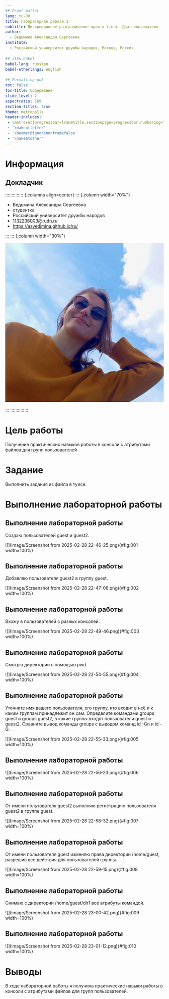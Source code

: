 ```yaml
---
## Front matter
lang: ru-RU
title: Лабораторная работа 3
subtitle: Дискреционное разграничение прав в Linux. Два пользователя
author:
  - Ведьмина Александра Сергеевна
institute:
  - Российский университет дружбы народов, Москва, Россия

## i18n babel
babel-lang: russian
babel-otherlangs: english

## Formatting pdf
toc: false
toc-title: Содержание
slide_level: 2
aspectratio: 169
section-titles: true
theme: metropolis
header-includes:
 - \metroset{progressbar=frametitle,sectionpage=progressbar,numbering=fraction}
 - '\makeatletter'
 - '\beamer@ignorenonframefalse'
 - '\makeatother'
---
```


# Информация

## Докладчик

:::::::::::::: {.columns align=center}
::: {.column width="70%"}

  * Ведьмина Александра Сергеевна
  * студентка
  * Российский университет дружбы народов
  * [1132236003@rudn.ru](mailto:1132236003@rudn.ru)
  * <https://asvedjmina.github.io/ru/>

:::
::: {.column width="30%"}

![](./image/admin.jpg)

:::
::::::::::::::

# Цель работы

Получение практических навыков работы в консоли с атрибутами файлов для групп пользователей

# Задание

Выполнить задания из файла в туисе.

# Выполнение лабораторной работы

## Выполнение лабораторной работы

Создаю пользователей guest и guest2.

![](image/Screenshot from 2025-02-28 22-46-25.png){#fig:001 width=100%}

## Выполнение лабораторной работы

Добавляю пользователя guest2 в группу guest.

![](image/Screenshot from 2025-02-28 22-47-06.png){#fig:002 width=100%}

## Выполнение лабораторной работы

Вхожу в пользователей с разных консолей.

![](image/Screenshot from 2025-02-28 22-49-46.png){#fig:003 width=100%}

## Выполнение лабораторной работы

Смотрю директории с помощью pwd.

![](image/Screenshot from 2025-02-28 22-54-55.png){#fig:004 width=100%}

## Выполнение лабораторной работы

Уточните имя вашего пользователя, его группу, кто входит в неё и к каким группам принадлежит он сам. Определите командами groups guest и groups guest2, в какие группы входят пользователи guest и guest2. Сравните вывод команды groups с выводом команд id -Gn и id -G.

![](image/Screenshot from 2025-02-28 22-55-33.png){#fig:005 width=100%}

## Выполнение лабораторной работы

![](image/Screenshot from 2025-02-28 22-56-23.png){#fig:006 width=100%}

## Выполнение лабораторной работы

От имени пользователя guest2 выполняю регистрацию пользователя guest2 в группе guest.

![](image/Screenshot from 2025-02-28 22-58-32.png){#fig:007 width=100%}

## Выполнение лабораторной работы

От имени пользователя guest изменяю права директории /home/guest, разрешив все действия для пользователей группы.

![](image/Screenshot from 2025-02-28 22-59-15.png){#fig:008 width=100%}

## Выполнение лабораторной работы

Снимаю с директории /home/guest/dir1 все атрибуты командой.

![](image/Screenshot from 2025-02-28 23-00-42.png){#fig:009 width=100%}

## Выполнение лабораторной работы

![](image/Screenshot from 2025-02-28 23-01-12.png){#fig:010 width=100%}

# Выводы

В ходе лабораторной работы я получила практические навыки работы в консоли с атрибутами файлов для групп пользователей.




